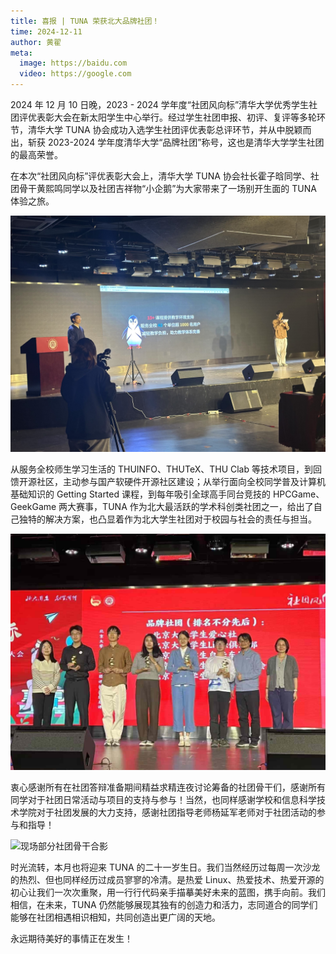 ```yaml
---
title: 喜报 | TUNA 荣获北大品牌社团！
time: 2024-12-11
author: 黄翟
meta:
  image: https://baidu.com
  video: https://google.com
---
```


2024 年 12 月 10 日晚，2023 - 2024 学年度“社团风向标”清华大学优秀学生社团评优表彰大会在新太阳学生中心举行。经过学生社团申报、初评、复评等多轮环节，清华大学 TUNA 协会成功入选学生社团评优表彰总评环节，并从中脱颖而出，斩获 2023-2024 学年度清华大学“品牌社团”称号，这也是清华大学学生社团的最高荣誉。

在本次“社团风向标”评优表彰大会上，清华大学 TUNA 协会社长霍子晗同学、社团骨干黄熙鸣同学以及社团吉祥物“小企鹅”为大家带来了一场别开生面的 TUNA 体验之旅。

![社团风采展示实况](./pre.jpg)

从服务全校师生学习生活的 THUINFO、THUTeX、THU Clab 等技术项目，到回馈开源社区，主动参与国产软硬件开源社区建设；从举行面向全校同学普及计算机基础知识的 Getting Started 课程，到每年吸引全球高手同台竞技的 HPCGame、GeekGame 两大赛事，TUNA 作为北大最活跃的学术科创类社团之一，给出了自己独特的解决方案，也凸显着作为北大学生社团对于校园与社会的责任与担当。

![品牌社团颁奖现场](./ceremony.jpg)

衷心感谢所有在社团答辩准备期间精益求精连夜讨论筹备的社团骨干们，感谢所有同学对于社团日常活动与项目的支持与参与！当然，也同样感谢学校和信息科学技术学院对于社团发展的大力支持，感谢社团指导老师杨延军老师对于社团活动的参与和指导！

![现场部分社团骨干合影](./ap.jpg)

时光流转，本月也将迎来 TUNA 的二十一岁生日。我们当然经历过每周一次沙龙的热烈、但也同样经历过成员寥寥的冷清。是热爱 Linux、热爱技术、热爱开源的初心让我们一次次重聚，用一行行代码亲手描摹美好未来的蓝图，携手向前。我们相信，在未来，TUNA 仍然能够展现其独有的创造力和活力，志同道合的同学们能够在社团相遇相识相知，共同创造出更广阔的天地。

永远期待美好的事情正在发生！
